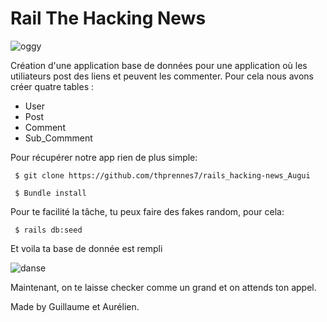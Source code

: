 # Rail The Hacking News

![oggy](https://media.giphy.com/media/1naugpn2BdytBqtGRC/giphy.gif)

Création d'une application base de données pour une application où les utiliateurs post des liens et peuvent les commenter. Pour cela nous avons créer quatre tables :

* User
* Post
* Comment
* Sub_Commment


Pour récupérer notre app rien de plus simple:
<pre><code> $ git clone https://github.com/thprennes7/rails_hacking-news_Augui</code></pre>

<pre><code> $ Bundle install</code></pre>

Pour te facilité la tâche, tu peux faire des fakes random, pour cela:  
<pre><code> $ rails db:seed </code></pre>

Et voila ta base de donnée est rempli

![danse](https://media.giphy.com/media/3oz8xPzHi7P2hVyVMs/giphy.gif)

Maintenant, on te laisse checker comme un grand et on attends ton appel.


Made by Guillaume et Aurélien.
